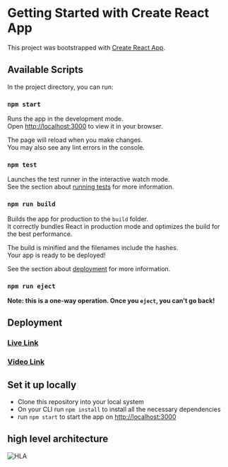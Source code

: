 # Getting Started with Create React App

This project was bootstrapped with [Create React App](https://github.com/facebook/create-react-app).

## Available Scripts

In the project directory, you can run:

### `npm start`

Runs the app in the development mode.\
Open [http://localhost:3000](http://localhost:3000) to view it in your browser.

The page will reload when you make changes.\
You may also see any lint errors in the console.

### `npm test`

Launches the test runner in the interactive watch mode.\
See the section about [running tests](https://facebook.github.io/create-react-app/docs/running-tests) for more information.

### `npm run build`

Builds the app for production to the `build` folder.\
It correctly bundles React in production mode and optimizes the build for the best performance.

The build is minified and the filenames include the hashes.\
Your app is ready to be deployed!

See the section about [deployment](https://facebook.github.io/create-react-app/docs/deployment) for more information.

### `npm run eject`

**Note: this is a one-way operation. Once you `eject`, you can't go back!**

## Deployment

### [Live Link](https://620f9a914cee540007b54434--keen-leavitt-ef95c0.netlify.app/)

### [Video Link](https://drive.google.com/file/d/1DOO3hAJczX_K_jkUfuVUwzbfP6ocnd7O/view?usp=sharing)


## Set it up locally

 - Clone this repository into your local system
 - On your CLI run `npm install` to install all the necessary dependencies
 - run `npm start` to start the app on [http://localhost:3000](http://localhost:3000)


## high level architecture

![HLA](https://user-images.githubusercontent.com/59685883/154307669-cabb6f8b-57cb-4a04-a038-e772febb5d2c.jpeg)
